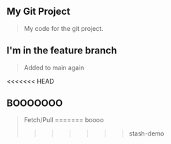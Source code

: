 ## My Git Project

> My code for the git project.

## I'm in the feature branch

> Added to main again

<<<<<<< HEAD
## BOOOOOOO

> Fetch/Pull
=======
> boooo
>>>>>>> stash-demo
